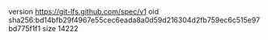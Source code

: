 version https://git-lfs.github.com/spec/v1
oid sha256:bd14bfb29f4967e55cec6eada8a0d59d216304d2fb759ec6c515e97bd775f1f1
size 14222
